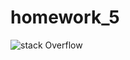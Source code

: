 # homework_5
![stack Overflow](https://github.com/tfgerling/homework_5/blob/main/Lat_Wind_plot.png)
